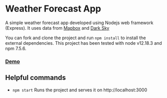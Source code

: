 # Weather Forecast App
A simple weather forecast app developed using Nodejs web framework (Express). It uses data from [Mapbox](https://www.mapbox.com/) and [Dark Sky](https://darksky.net/forecast/40.7127,-74.0059/us12/en/)

You can fork and clone the project and run `npm install` to install the external dependencies.
This project has been tested with node v12.18.3 and npm 7.5.6.

### [Demo](https://papiyinks.github.io/node3-weather-forecast-app)

## Helpful commands

- `npm start` Runs the project and serves it on http://localhost:3000
